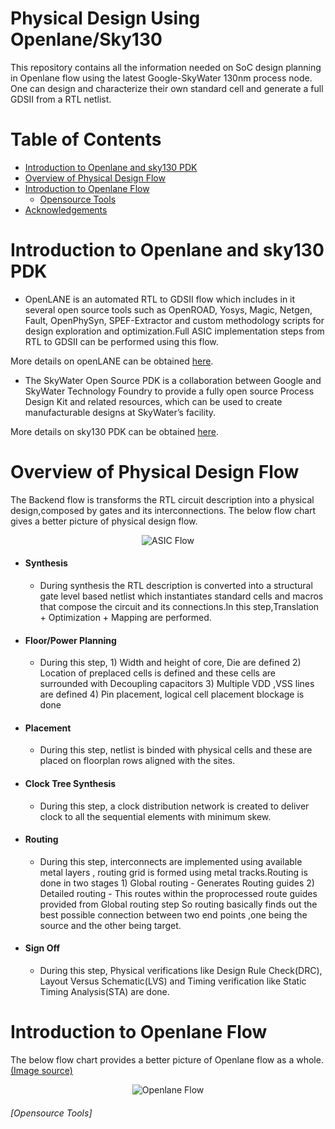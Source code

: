 # Physical Design Using Openlane/Sky130

This repository contains all the information needed on SoC design planning in Openlane flow using the latest Google-SkyWater 130nm process node. One can design and characterize their own standard cell and generate a full GDSII from a RTL netlist.

# Table of Contents
- [Introduction to Openlane and sky130 PDK](#introduction-to-openlane-and-sky130-pdk)
- [Overview of Physical Design Flow](#overview-of-physical-design-flow)
- [Introduction to Openlane Flow](#introduction-to-openlane-flow)
  - [Opensource Tools](#opensource-tools)
- [Acknowledgements](#acknowledgements)

# Introduction to Openlane and sky130 PDK

  * OpenLANE is an automated RTL to GDSII flow which includes in it several open source tools such as OpenROAD, Yosys, Magic, Netgen, Fault, OpenPhySyn, SPEF-Extractor and custom methodology scripts for design exploration and optimization.Full ASIC implementation steps from RTL to GDSII can be performed using this flow.

More details on openLANE can be obtained [here](https://github.com/efabless/openlane).
  * The SkyWater Open Source PDK is a collaboration between Google and SkyWater Technology Foundry to provide a fully open source Process Design Kit and related resources, which can be used to create manufacturable designs at SkyWater’s facility.

More details on sky130 PDK can be obtained [here](https://github.com/google/skywater-pdk).
 
# Overview of Physical Design Flow

The Backend flow is transforms the RTL circuit description into a physical design,composed by gates and its interconnections.
The below flow chart gives a better picture of physical design flow.

<div align="center">
 <img src='https://github.com/SahithiMeenakshi/Advanced-Physiscal-Design/blob/main/Images/asic_flow.png' alt='ASIC Flow'/>
</div>

  * #### Synthesis  
    * During synthesis the RTL description is converted into a structural gate level based netlist which instantiates standard cells and macros that compose the circuit and its connections.In this step,Translation + Optimization + Mapping are performed.
 
  * #### Floor/Power Planning 
    * During this step, 1) Width and height of core, Die are defined
                                             2) Location of preplaced cells is defined and these cells are surrounded with Decoupling capacitors
                                             3) Multiple VDD ,VSS lines are defined
                                             4) Pin placement, logical cell placement blockage is done
                                             
  * #### Placement 
    * During this step, netlist is binded with physical cells and these are placed on floorplan rows aligned with the sites.
  
  * #### Clock Tree Synthesis 
    * During this step, a clock distribution network is created to deliver clock to all the sequential elements with minimum skew.
  
  * #### Routing 
    * During this step, interconnects are implemented using available metal layers , routing grid is formed using metal tracks.Routing is done in two stages                                       1) Global routing - Generates Routing guides 
                                             2) Detailed routing - This routes within the proprocessed route guides provided from Global routing step
    So routing basically finds out the best possible connection between two end points ,one being the source and the other being target. 
  
  * #### Sign Off 
    * During this step, Physical verifications like Design Rule Check(DRC), Layout Versus Schematic(LVS) and Timing verification like Static Timing Analysis(STA) are done.
 
# Introduction to Openlane Flow
  
The below flow chart provides a better picture of Openlane flow as a whole.[(Image source)](https://github.com/efabless/openlane)
  
<div align="center">
 <img src='https://github.com/SahithiMeenakshi/Advanced-Physiscal-Design/blob/main/Images/openlane_flow.png' alt='Openlane Flow'/>
</div>

###### [Opensource Tools]

